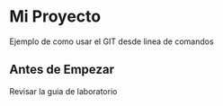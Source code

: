 # Mi Proyecto 

 Ejemplo de como usar el GIT desde linea de comandos

## Antes de Empezar

 Revisar la guia de laboratorio